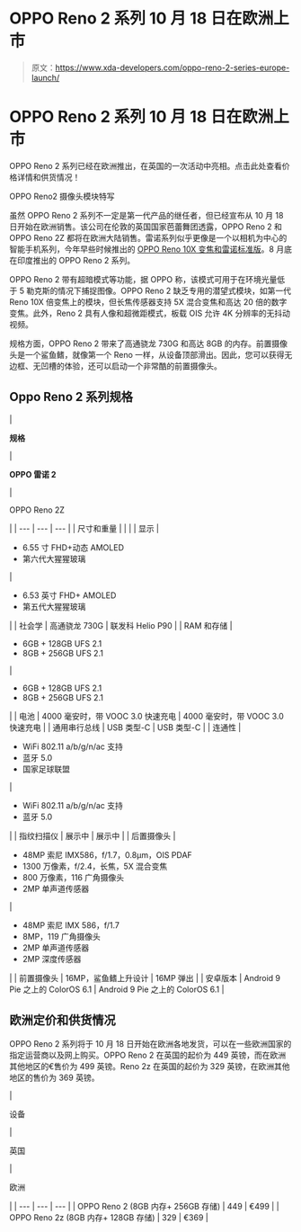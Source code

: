 # OPPO Reno 2 系列 10 月 18 日在欧洲上市

> 原文：<https://www.xda-developers.com/oppo-reno-2-series-europe-launch/>

# OPPO Reno 2 系列 10 月 18 日在欧洲上市

OPPO Reno 2 系列已经在欧洲推出，在英国的一次活动中亮相。点击此处查看价格详情和供货情况！

OPPO Reno2 摄像头模块特写

虽然 OPPO Reno 2 系列不一定是第一代产品的继任者，但已经宣布从 10 月 18 日开始在欧洲销售。该公司在伦敦的英国国家芭蕾舞团透露，OPPO Reno 2 和 OPPO Reno 2Z 都将在欧洲大陆销售。雷诺系列似乎更像是一个以相机为中心的智能手机系列，今年早些时候推出的 [OPPO Reno 10X 变焦和雷诺标准版](https://www.xda-developers.com/oppo-reno-10x-zoom-launch-india/)。8 月底在印度推出的 OPPO Reno 2 系列。

OPPO Reno 2 带有超暗模式等功能，据 OPPO 称，该模式可用于在环境光量低于 5 勒克斯的情况下捕捉图像。OPPO Reno 2 缺乏专用的潜望式模块，如第一代 Reno 10X 倍变焦上的模块，但长焦传感器支持 5X 混合变焦和高达 20 倍的数字变焦。此外，Reno 2 具有人像和超微距模式，板载 OIS 允许 4K 分辨率的无抖动视频。

规格方面，OPPO Reno 2 带来了高通骁龙 730G 和高达 8GB 的内存。前置摄像头是一个鲨鱼鳍，就像第一个 Reno 一样，从设备顶部滑出。因此，您可以获得无边框、无凹槽的体验，还可以启动一个非常酷的前置摄像头。

## Oppo Reno 2 系列规格

| 

**规格**

 | 

**OPPO 雷诺 2**

 | 

OPPO Reno 2Z

 |
| --- | --- | --- |
| 尺寸和重量 |  |  |
| 显示 | 

*   6.55 寸 FHD+动态 AMOLED
*   第六代大猩猩玻璃

 | 

*   6.53 英寸 FHD+ AMOLED
*   第五代大猩猩玻璃

 |
| 社会学 | 高通骁龙 730G | 联发科 Helio P90 |
| RAM 和存储 | 

*   6GB + 128GB UFS 2.1
*   8GB + 256GB UFS 2.1

 | 

*   6GB + 128GB UFS 2.1
*   8GB + 256GB UFS 2.1

 |
| 电池 | 4000 毫安时，带 VOOC 3.0 快速充电 | 4000 毫安时，带 VOOC 3.0 快速充电 |
| 通用串行总线 | USB 类型-C | USB 类型-C |
| 连通性 | 

*   WiFi 802.11 a/b/g/n/ac 支持
*   蓝牙 5.0
*   国家足球联盟

 | 

*   WiFi 802.11 a/b/g/n/ac 支持
*   蓝牙 5.0

 |
| 指纹扫描仪 | 展示中 | 展示中 |
| 后置摄像头 | 

*   48MP 索尼 IMX586，f/1.7，0.8μm，OIS PDAF
*   1300 万像素，f/2.4，长焦，5X 混合变焦
*   800 万像素，116 广角摄像头
*   2MP 单声道传感器

 | 

*   48MP 索尼 IMX 586，f/1.7
*   8MP，119 广角摄像头
*   2MP 单声道传感器
*   2MP 深度传感器

 |
| 前置摄像头 | 16MP，鲨鱼鳍上升设计 | 16MP 弹出 |
| 安卓版本 | Android 9 Pie 之上的 ColorOS 6.1 | Android 9 Pie 之上的 ColorOS 6.1 |

## 欧洲定价和供货情况

OPPO Reno 2 系列将于 10 月 18 日开始在欧洲各地发货，可以在一些欧洲国家的指定运营商以及网上购买。OPPO Reno 2 在英国的起价为 449 英镑，而在欧洲其他地区的€售价为 499 英镑。Reno 2z 在英国的起价为 329 英镑，在欧洲其他地区的售价为 369 英镑。

| 

设备

 | 

英国

 | 

欧洲

 |
| --- | --- | --- |
| OPPO Reno 2 (8GB 内存+ 256GB 存储) | 449 | €499 |
| OPPO Reno 2z (8GB 内存+ 128GB 存储) | 329 | €369 |